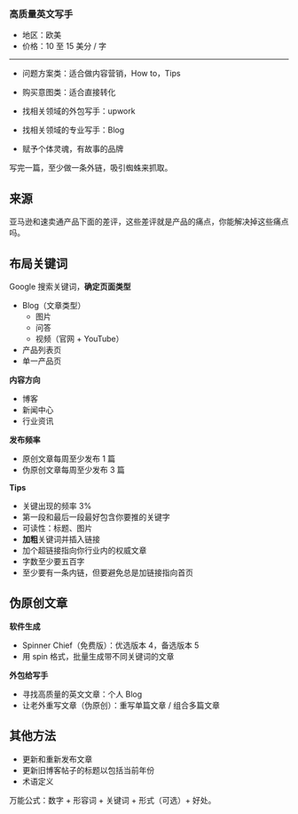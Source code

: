 ### 高质量英文写手

- 地区：欧美
- 价格：10 至 15 美分 / 字



---



- 问题方案类：适合做内容营销，How to，Tips
- 购买意图类：适合直接转化


- 找相关领域的外包写手：upwork
- 找相关领域的专业写手：Blog


- 赋予个体灵魂，有故事的品牌

写完一篇，至少做一条外链，吸引蜘蛛来抓取。




## 来源

亚马逊和速卖通产品下面的差评，这些差评就是产品的痛点，你能解决掉这些痛点吗。



## 布局关键词

Google 搜索关键词，**确定页面类型**
- Blog（文章类型）
    - 图片
    - 问答
    - 视频（官网 + YouTube）
- 产品列表页
- 单一产品页



**内容方向**
- 博客
- 新闻中心
- 行业资讯


**发布频率**
- 原创文章每周至少发布 1 篇
- 伪原创文章每周至少发布 3 篇


**Tips**
- 关键出现的频率 3%
- 第一段和最后一段最好包含你要推的关键字
- 可读性：标题、图片
- **加粗**关键词并插入链接
- 加个超链接指向你行业内的权威文章
- 字数至少要五百字
- 至少要有一条内链，但要避免总是加链接指向首页



## 伪原创文章

**软件生成**
- Spinner Chief（免费版）：优选版本 4，备选版本 5
- 用 spin 格式，批量生成带不同关键词的文章


**外包给写手**
- 寻找高质量的英文文章：个人 Blog
- 让老外重写文章（伪原创）：重写单篇文章 / 组合多篇文章


## 其他方法

- 更新和重新发布文章
- 更新旧博客帖子的标题以包括当前年份
- 术语定义


万能公式：数字 + 形容词 + 关键词 + 形式（可选）+ 好处。
